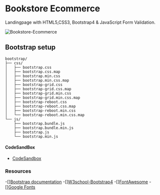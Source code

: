 # Bookstore Ecommerce
Landingpage with HTML5,CSS3, Bootstrap4 & JavaScript Form Validation.

![Bookstore-Ecommerce](https://github.com/dianavile/bookstore-bootstrap/blob/main/assets/img/Bookstore-Ecommerce.png)

## Bootstrap setup 
```
bootstrap/
├── css/
│   ├── bootstrap.css
│   ├── bootstrap.css.map
│   ├── bootstrap.min.css
│   ├── bootstrap.min.css.map
│   ├── bootstrap-grid.css
│   ├── bootstrap-grid.css.map
│   ├── bootstrap-grid.min.css
│   ├── bootstrap-grid.min.css.map
│   ├── bootstrap-reboot.css
│   ├── bootstrap-reboot.css.map
│   ├── bootstrap-reboot.min.css
│   └── bootstrap-reboot.min.css.map
└── js/
    ├── bootstrap.bundle.js
    ├── bootstrap.bundle.min.js
    ├── bootstrap.js
    └── bootstrap.min.js
```
#### CodeSandBox
- [CodeSandbox](https://codesandbox.io/s/green-tdd-0dzxo)

### Resources
-[][Bootstrap documentation](https://getbootstrap.com/docs/4.0/getting-started/introduction/)
-[][W3school-Bootstrap4](https://www.w3schools.com/bootstrap4/bootstrap_jumbotron.asp)
-[][FontAwesome](https://fontawesome.com/v4.7.0/)
-[][Google Fonts](https://fonts.google.com/)

